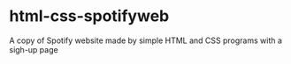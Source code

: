 # html-css-spotifyweb

A copy of Spotify website made by simple HTML and CSS programs with a sigh-up page 
